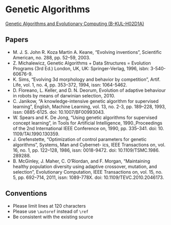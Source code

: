 Genetic Algorithms
==================

[Genetic Algorithms and Evolutionary Computing (B-KUL-H02D1A)](https://onderwijsaanbod.kuleuven.be/syllabi/e/H02D1AE.htm)


## Papers

 - M. J. S. John R. Koza Martin A. Keane, “Evolving inventions”, Scientific American, no. 288, pp. 52–59, 2003.
 - Z. Michalewicz, Genetic Algorithms + Data Structures = Evolution Programs (3rd Ed.) London, UK, UK: Springer-Verlag, 1996, isbn: 3-540-60676-9.
 - K. Sims, “Evolving 3d morphology and behavior by competition”, Artif. Life, vol. 1, no. 4, pp. 353–372, 1994, issn: 1064-5462.
 - D. Floreano, L. Keller, and D. N. Deorum, Evolution of adaptive behaviour in robots by means of darwinian selection, 2010.
 - C. Janikow, “A knowledge-intensive genetic algorithm for supervised learning”, English, Machine Learning, vol. 13, no. 2-3, pp. 189–228, 1993, issn: 0885-6125. doi: 10.1007/BF00993043.
 - W. Spears and K. De Jong, “Using genetic algorithms for supervised concept learning”, in Tools for Artificial Intelligence, 1990.,Proceedings of the 2nd International IEEE Conference on, 1990, pp. 335–341. doi: 10. 1109/TAI.1990.130359.
 - J. Grefenstette, “Optimization of control parameters for genetic algorithms”, Systems, Man and Cybernet- ics, IEEE Transactions on, vol. 16, no. 1, pp. 122–128, 1986, issn: 0018-9472. doi: 10.1109/TSMC.1986. 289288.
 - B. McGinley, J. Maher, C. O’Riordan, and F. Morgan, “Maintaining healthy population diversity using adaptive crossover, mutation, and selection”, Evolutionary Computation, IEEE Transactions on, vol. 15, no. 5, pp. 692–714, 2011, issn: 1089-778X. doi: 10.1109/TEVC.2010.2046173.


## Conventions

 - Please limit lines at 120 characters
 - Please use `\autoref` instead of `\ref`
 - Be consistent with the existing source
